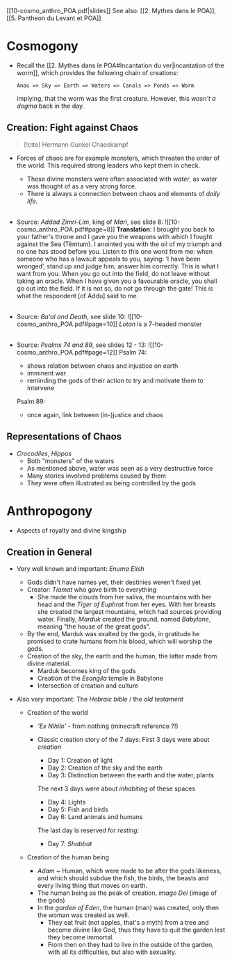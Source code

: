 [[10-cosmo_anthro_POA.pdf|slides]]
See also: [[2. Mythes dans le POA]], [[5. Pantheon du Levant et POA]]

# Cosmogony
- Recall the [[2. Mythes dans le POA#Incantation du ver|incantation of the worm]], which provides the following chain of creations:
  ```
  Anou => Sky => Earth => Waters => Canals => Ponds => Worm
  ```
  implying, that the worm was the first creature.
  However, this *wasn't a dogma* back in the day.
  <br>

## Creation: Fight against Chaos

> [!cite] Hermann Gunkel
> Chaoskampf

- Forces of chaos are for example monsters, which threaten the order of the world. This required strong leaders who kept them in check.
	- These divine monsters were often associated with *water*, as water was thought of as a very strong force.
	- There is always a connection between chaos and elements of *daily life*.
	  <br><br>

- Source: *Addad Zimri-Lim*, king of *Mari*, see slide 8:
  ![[10-cosmo_anthro_POA.pdf#page=8]]
  **Translation**:
  I brought you back to your father's throne and I gave you the weapons with which I fought against the Sea (Têmtum).
  I anointed you with the oil of my triumph and no one has stood before you. 
  Listen to this one word from me: when someone who has a lawsuit appeals to you, saying: ‘I have been wronged’, stand up and judge him; answer him correctly. This is what I want from you. 
  When you go out into the field, do not leave without taking an oracle. When I have given you a favourable oracle, you shall go out into the field. If it is not so, do not go through the gate!
  This is what the respondent [of Addu] said to me.
  <br><br> 
  
- Source: *Ba'al and Death*, see slide 10:
  ![[10-cosmo_anthro_POA.pdf#page=10]]
  *Lotan* is a 7-headed monster
  <br><br>

- Source: *Psalms 74 and 89*, see slides 12 - 13:
  ![[10-cosmo_anthro_POA.pdf#page=12]]
  Psalm 74:
  - shows relation between chaos and injustice on earth
  - imminent war
  - reminding the gods of their action to try and motivate them to intervene

  Psalm 89:
  - once again, link between (in-)justice and chaos

## Representations of Chaos
- *Crocodiles*, *Hippos*
	- Both "monsters" of the waters
	- As mentioned above, water was seen as a very destructive force
	- Many stories involved problems caused by them
	- They were often illustrated as being controlled by the gods
	  <br>

# Anthropogony
- Aspects of royalty and divine kingship

## Creation in General
- Very well known and important: *Enuma Elish*
	- Gods didn't have names yet, their destinies weren't fixed yet
	  <br>
	- Creator: *Tiamat* who gave birth to everything
		- She made the clouds from her saliva, the mountains with her head and the *Tiger of Euphrat* from her eyes.
		  With her breasts she created the largest mountains, which had sources providing water.
		  Finally, *Marduk* created the ground, named *Babylone*, meaning "the house of the great gods".
		  <br>
	- By the end, Marduk was exalted by the gods, in gratitude he promised to crate humans from his blood, which will worship the gods.
	  <br>
	- Creation of the sky, the earth and the human, the latter made from divine material.
		- Marduk becomes king of the gods
		- Creation of the *Esangila* temple in Babylone
		- Intersection of creation and culture
		  <br>

- Also very important: The *Hebraic bible* / the *old testament*
	- Creation of the world
		- *'Ex Nihilo'* - from nothing (minecraft reference ?!)
		  <br>
		
		- Classic creation story of the 7 days:
		  First 3 days were about *creation*
		   - Day 1: Creation of light
		   - Day 2: Creation of the sky and the earth
		   - Day 3: Distinction between the earth and the water, plants
		  
		  The next 3 days were about *inhabiting* of these spaces
		   - Day 4: Lights
		   - Day 5: Fish and birds
		   - Day 6: Land animals and humans
		  
		  The last day is reserved for *resting*:
		   - Day 7: *Shabbat*
		     <br>
		   
	- Creation of the human being
		- *Adam* ~ Human, which were made to be after the gods likeness, and which should subdue the fish, the birds, the beasts and every living thing that moves on earth.
		  <br>
		- The human being as the peak of creation, *imago Dei* (image of the gods)
		  <br>
		- In the *garden of Eden*, the human (man) was created, only then the woman was created as well.
			- They eat fruit (not apples, that's a myth) from a tree and become divine like God, thus they have to quit the garden lest they become immortal.
			- From then on they had to live in the outside of the garden, with all its difficulties, but also with sexuality.